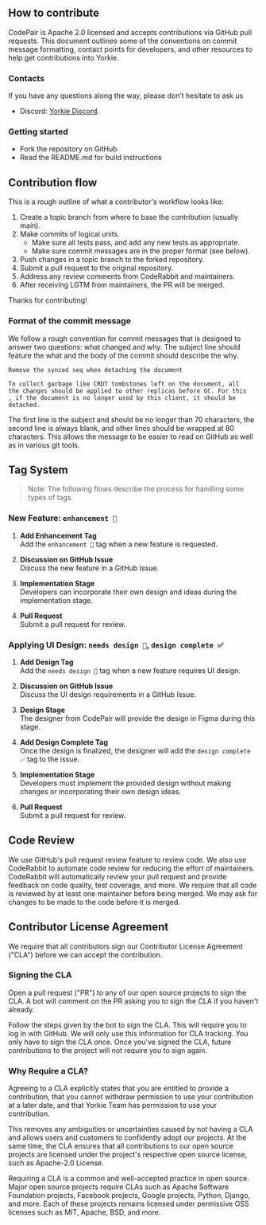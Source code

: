 ## How to contribute

CodePair is Apache 2.0 licensed and accepts contributions via GitHub pull requests. This document outlines some of the conventions on commit message formatting, contact points for developers, and other resources to help get contributions into Yorkie.

### Contacts

If you have any questions along the way, please don’t hesitate to ask us

- Discord: [Yorkie Discord](https://discord.com/invite/MVEAwz9sBy).

### Getting started

- Fork the repository on GitHub
- Read the README.md for build instructions

## Contribution flow

This is a rough outline of what a contributor's workflow looks like:

1. Create a topic branch from where to base the contribution (usually main).
2. Make commits of logical units.
   - Make sure all tests pass, and add any new tests as appropriate.
   - Make sure commit messages are in the proper format (see below).
3. Push changes in a topic branch to the forked repository.
4. Submit a pull request to the original repository.
5. Address any review comments from CodeRabbit and maintainers.
6. After receiving LGTM from maintainers, the PR will be merged.

Thanks for contributing!

### Format of the commit message

We follow a rough convention for commit messages that is designed to answer two questions: what changed and why. The subject line should feature the what and the body of the commit should describe the why.

```
Remove the synced seq when detaching the document

To collect garbage like CRDT tombstones left on the document, all
the changes should be applied to other replicas before GC. For this
, if the document is no longer used by this client, it should be
detached.
```

The first line is the subject and should be no longer than 70 characters, the second line is always blank, and other lines should be wrapped at 80 characters. This allows the message to be easier to read on GitHub as well as in various git tools.

## Tag System

> Note: The following flows describe the process for handling some types of tags.

### New Feature: `enhancement 🌟`

1. **Add Enhancement Tag**  
   Add the `enhancement 🌟` tag when a new feature is requested.

2. **Discussion on GitHub Issue**  
   Discuss the new feature in a GitHub Issue.

3. **Implementation Stage**  
   Developers can incorporate their own design and ideas during the implementation stage.

4. **Pull Request**  
   Submit a pull request for review.

### Applying UI Design: `needs design 🎨`, `design complete ✅`

1. **Add Design Tag**  
   Add the `needs design 🎨` tag when a new feature requires UI design.

2. **Discussion on GitHub Issue**  
   Discuss the UI design requirements in a GitHub Issue.

3. **Design Stage**  
   The designer from CodePair will provide the design in Figma during this stage.

4. **Add Design Complete Tag**  
   Once the design is finalized, the designer will add the `design complete ✅` tag to the issue.

5. **Implementation Stage**  
   Developers must implement the provided design without making changes or incorporating their own design ideas.

6. **Pull Request**  
   Submit a pull request for review.

## Code Review

We use GitHub's pull request review feature to review code. We also use CodeRabbit to automate code review for reducing the effort of maintainers. CodeRabbit will automatically review your pull request and provide feedback on code quality, test coverage, and more.
We require that all code is reviewed by at least one maintainer before being merged. We may ask for changes to be made to the code before it is merged.

## Contributor License Agreement

We require that all contributors sign our Contributor License Agreement ("CLA") before we can accept the contribution.

### Signing the CLA

Open a pull request ("PR") to any of our open source projects to sign the CLA. A bot will comment on the PR asking you to sign the CLA if you haven't already.

Follow the steps given by the bot to sign the CLA. This will require you to log in with GitHub. We will only use this information for CLA tracking. You only have to sign the CLA once. Once you've signed the CLA, future contributions to the project will not require you to sign again.

### Why Require a CLA?

Agreeing to a CLA explicitly states that you are entitled to provide a contribution, that you cannot withdraw permission to use your contribution at a later date, and that Yorkie Team has permission to use your contribution.

This removes any ambiguities or uncertainties caused by not having a CLA and allows users and customers to confidently adopt our projects. At the same time, the CLA ensures that all contributions to our open source projects are licensed under the project's respective open source license, such as Apache-2.0 License.

Requiring a CLA is a common and well-accepted practice in open source. Major open source projects require CLAs such as Apache Software Foundation projects, Facebook projects, Google projects, Python, Django, and more. Each of these projects remains licensed under permissive OSS licenses such as MIT, Apache, BSD, and more.
